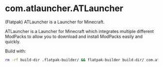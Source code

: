 # com.atlauncher.ATLauncher
(Flatpak) ATLauncher is a Launcher for Minecraft.

ATLauncher is a Launcher for Minecraft which integrates multiple different ModPacks to allow you to download and install ModPacks easily and quickly.

Build with:
```sh
rm -rf build-dir .flatpak-builder/ && flatpak-builder build-dir/ com.atlauncher.ATLauncher.yml --install --user
```
